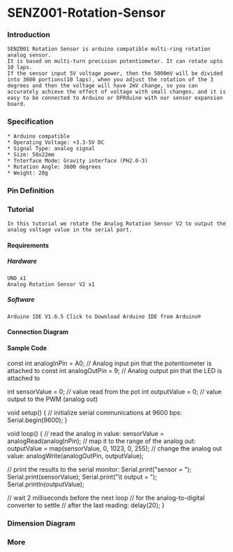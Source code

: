# SENZ001-Rotation-Sensor


### Introduction

    SENZ001 Rotation Sensor is arduino compatible multi-ring rotation analog sensor. 
    It is based on multi-turn precision potentiometer. It can rotate upto 10 laps. 
    If the sensor input 5V voltage power, then the 5000mV will be divided into 3600 portions(10 laps), when you adjust the rotation of the 3 degrees and then the voltage will have 2mV change, so you can accurately achieve the effect of voltage with small changes. and it is easy to be connected to Arduino or DFRduino with our sensor expansion board. 

### Specification

    * Arduino compatible
    * Operating Voltage: +3.3-5V DC
    * Signal Type: analog signal
    * Size: 50x22mm
    * Tnterface Mode: Gravity interface (PH2.0-3)
    * Rotation Angle: 3600 degrees
    * Weight: 20g


### Pin Definition



### Tutorial

    In this tutorial we rotate the Analog Rotation Sensor V2 to output the analog voltage value in the serial port.


#### Requirements

##### Hardware
    UNO x1
    Analog Rotation Sensor V2 x1
##### Software
    Arduino IDE V1.6.5 Click to Download Arduino IDE from Arduino®


#### Connection Diagram



#### Sample Code


const int analogInPin = A0;         // Analog input pin that the potentiometer is attached to
const int analogOutPin = 9;         // Analog output pin that the LED is attached to

int sensorValue = 0;        // value read from the pot
int outputValue = 0;        // value output to the PWM (analog out)

void setup() {
  // initialize serial communications at 9600 bps:
  Serial.begin(9600);
}

void loop() {
  // read the analog in value:
  sensorValue = analogRead(analogInPin);
  // map it to the range of the analog out:
  outputValue = map(sensorValue, 0, 1023, 0, 255);
  // change the analog out value:
  analogWrite(analogOutPin, outputValue);

  // print the results to the serial monitor:
  Serial.print("sensor = ");
  Serial.print(sensorValue);
  Serial.print("\t output = ");
  Serial.println(outputValue);

  // wait 2 milliseconds before the next loop
  // for the analog-to-digital converter to settle
  // after the last reading:
  delay(20);
}



### Dimension Diagram




### More

